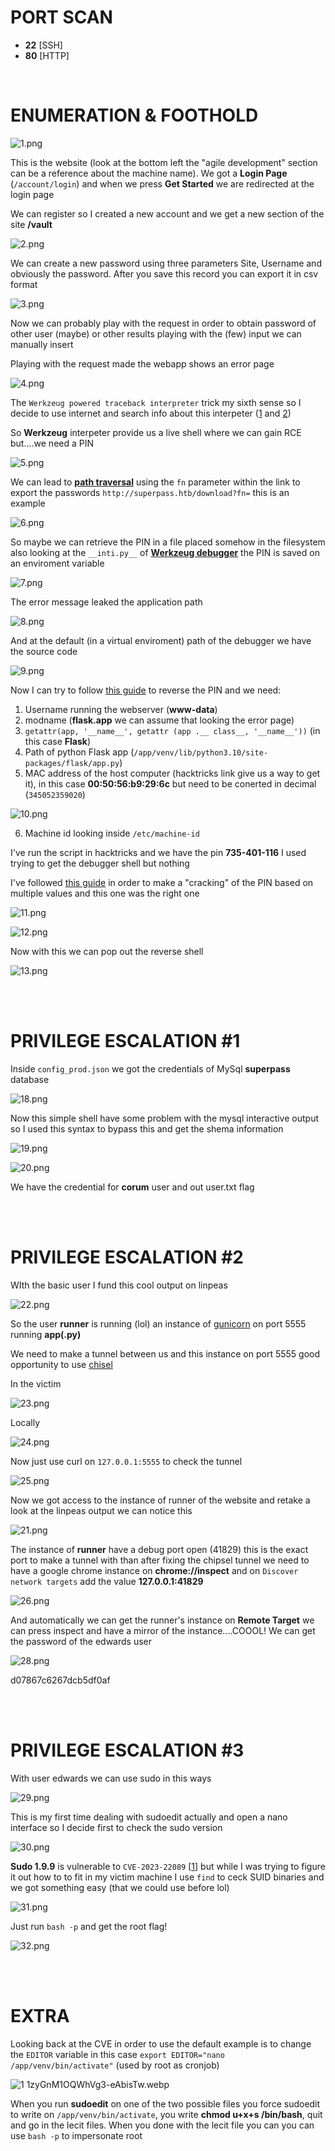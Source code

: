 # PORT SCAN

* **22** [SSH]
* **80** [HTTP]

<br>

# ENUMERATION & FOOTHOLD

![1.png](img/1.png)

This is the website (look at the bottom left the "agile development" section can be a reference about the machine name).
We got a **Login Page** (`/account/login`) and when we press **Get Started** we are redirected at the login page

We can register so I created a new account and we get a new section of the site **/vault**

![2.png](img/2.png)

We can create a new password using three parameters Site, Username and obviously the password. After you save this record you can export it in csv format

![3.png](img/3.png)

Now we can probably play with the request in order to obtain password of other user (maybe) or other results playing with the (few) input we can manually insert

Playing with the request made the webapp shows an error page

![4.png](img/4.png)

The `Werkzeug powered traceback interpreter` trick my sixth sense so I decide to use internet and search info about this interpeter ([1](https://gauravsachdev.github.io/2020/07/29/HactivityCon-2020-CTF.html) and [2](https://book.hacktricks.xyz/network-services-pentesting/pentesting-web/werkzeug))

So **Werkzeug** interpeter provide us a live shell where we can gain RCE but....we need a PIN

![5.png](img/5.png)

We can lead to **<u>path traversal</u>** using the `fn` parameter within the link to export the passwords `http://superpass.htb/download?fn=` this is an example

![6.png](img/6.png)

So maybe we can retrieve the PIN in a file placed somehow in the filesystem also looking at the `__inti.py__` of **[Werkzeug debugger](https://github.com/pallets/werkzeug/blob/main/src/werkzeug/debug/__init__.py)** the PIN is saved on an enviroment variable

![7.png](img/7.png)

The error message leaked the application path

![8.png](img/8.png)

And at the default (in a virtual enviroment) path of the debugger we have the source code

![9.png](img/9.png)

Now I can try to follow [this guide](https://github.com/grav3m1nd-byte/werkzeug-pin) to reverse the PIN and we need:

1) Username running the webserver (**www-data**)
2) modname (**flask.app** we can assume that looking the error page)
3) `getattr(app, '__name__', getattr (app .__ class__, '__name__'))` (in this case **Flask**)
4) Path of python Flask app (`/app/venv/lib/python3.10/site-packages/flask/app.py`)
5) MAC address of the host computer (hacktricks link give us a way to get it), in this case **00:50:56:b9:29:6c** but need to be conerted in decimal (`345052359020`)

![10.png](img/10.png)

6) Machine id looking inside `/etc/machine-id`

I've run the script in hacktricks and we have the pin **735-401-116** I used trying to get the debugger shell but nothing 

I've followed [this guide](https://www.bengrewell.com/cracking-flask-werkzeug-console-pin/) in order to make a "cracking" of the PIN based on multiple values and this one was the right one

![11.png](img/11.png)

![12.png](img/12.png)

Now with this we can pop out the reverse shell

![13.png](img/13.png)

<br><br>

# PRIVILEGE ESCALATION #1

Inside `config_prod.json` we got the credentials of MySql **superpass** database

![18.png](img/18.png)

Now this simple shell have some problem with the mysql interactive output so I used this syntax to bypass this and get the shema information

![19.png](img/19.png)

![20.png](img/20.png)

We have the credential for **corum** user and out user.txt flag

<br><br>

# PRIVILEGE ESCALATION #2
WIth the basic user I fund this cool output on linpeas 

![22.png](img/22.png)

So the user **runner** is running (lol) an instance of [gunicorn](https://gunicorn.org/) on port 5555 running **app(.py)** 

We need to make a tunnel between us and this instance on port 5555 good opportunity to use [chisel](https://github.com/jpillora/chisel#install)

In the victim

![23.png](img/23.png)

Locally

![24.png](img/24.png)


Now just use curl on `127.0.0.1:5555` to check the tunnel

![25.png](img/25.png)

Now we got access to the instance of runner of the website and retake a look at the linpeas output we can notice this 

![21.png](img/21.png)

The instance of **runner** have a debug port open (41829) this is the exact port to make a tunnel with than after fixing the chipsel tunnel we need to have a google chrome instance on **chrome://inspect** and on `Discover network targets` add the value **127.0.0.1:41829**

![26.png](img/26.png)

And automatically we can get the runner's instance on **Remote Target** we can press inspect and have a mirror of the instance....COOOL! We can get the password of the edwards user

![28.png](img/28.png)

d07867c6267dcb5df0af

<br><br>

# PRIVILEGE ESCALATION #3

With user edwards we can use sudo in this ways

![29.png](img/29.png)

This is my first time dealing with sudoedit actually and open a nano interface so I decide first to check the sudo version

![30.png](img/30.png)

**Sudo 1.9.9** is vulnerable to `CVE-2023-22089` [[1](https://www.synacktiv.com/sites/default/files/2023-01/sudo-CVE-2023-22809.pdf)] but while I was trying to figure it out how to to fit in my victim machine I use `find` to ceck SUID binaries and we got something easy (that we could use before lol)

![31.png](img/31.png)

Just run `bash -p` and get the root flag!

![32.png](img/32.png)

<br><br>

# EXTRA

Looking back at the CVE in order to use the default example is to change the `EDITOR` variable in this case `export EDITOR="nano /app/venv/bin/activate"` (used by root as cronjob)

![1 1zyGnM1OQWhVg3-eAbisTw.webp](img/1%201zyGnM1OQWhVg3-eAbisTw.webp)


When you run **sudoedit** on one of the two possible files you force sudoedit to write on `/app/venv/bin/activate`, you write **chmod u+x+s /bin/bash**, quit and go in the lecit files. When you done with the lecit file you can you can use `bash -p` to impersonate root 
